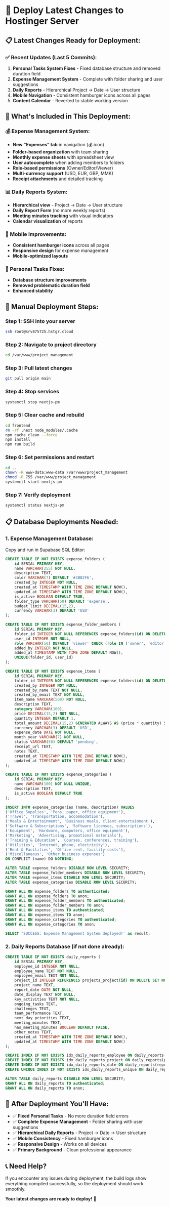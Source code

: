 # 🚀 Deploy Latest Changes to Hostinger Server

## 📋 **Latest Changes Ready for Deployment:**

### ✅ **Recent Updates (Last 5 Commits):**
1. **Personal Tasks System Fixes** - Fixed database structure and removed duration field
2. **Expense Management System** - Complete with folder sharing and user suggestions  
3. **Daily Reports** - Hierarchical Project → Date → User structure
4. **Mobile Navigation** - Consistent hamburger icons across all pages
5. **Content Calendar** - Reverted to stable working version

## 🎯 **What's Included in This Deployment:**

### **💰 Expense Management System:**
- **New "Expenses" tab** in navigation (💰 icon)
- **Folder-based organization** with team sharing
- **Monthly expense sheets** with spreadsheet view
- **User autocomplete** when adding members to folders
- **Role-based permissions** (Owner/Editor/Viewer)
- **Multi-currency support** (USD, EUR, GBP, MMK)
- **Receipt attachments** and detailed tracking

### **📊 Daily Reports System:**
- **Hierarchical view** - Project → Date → User structure
- **Daily Report Form** (no more weekly reports)
- **Meeting minutes tracking** with visual indicators
- **Calendar visualization** of reports

### **📱 Mobile Improvements:**
- **Consistent hamburger icons** across all pages
- **Responsive design** for expense management
- **Mobile-optimized layouts**

### **🔧 Personal Tasks Fixes:**
- **Database structure improvements**
- **Removed problematic duration field**
- **Enhanced stability**

## 🚀 **Manual Deployment Steps:**

### **Step 1: SSH into your server**
```bash
ssh root@srv875725.hstgr.cloud
```

### **Step 2: Navigate to project directory**
```bash
cd /var/www/project_management
```

### **Step 3: Pull latest changes**
```bash
git pull origin main
```

### **Step 4: Stop services**
```bash
systemctl stop nextjs-pm
```

### **Step 5: Clear cache and rebuild**
```bash
cd frontend
rm -rf .next node_modules/.cache
npm cache clean --force
npm install
npm run build
```

### **Step 6: Set permissions and restart**
```bash
cd ..
chown -R www-data:www-data /var/www/project_management
chmod -R 755 /var/www/project_management
systemctl start nextjs-pm
```

### **Step 7: Verify deployment**
```bash
systemctl status nextjs-pm
```

## 📋 **Database Deployments Needed:**

### **1. Expense Management Database:**
Copy and run in Supabase SQL Editor:

```sql
CREATE TABLE IF NOT EXISTS expense_folders (
    id SERIAL PRIMARY KEY,
    name VARCHAR(255) NOT NULL,
    description TEXT,
    color VARCHAR(7) DEFAULT '#3B82F6',
    created_by INTEGER NOT NULL,
    created_at TIMESTAMP WITH TIME ZONE DEFAULT NOW(),
    updated_at TIMESTAMP WITH TIME ZONE DEFAULT NOW(),
    is_active BOOLEAN DEFAULT TRUE,
    folder_type VARCHAR(50) DEFAULT 'expense',
    budget_limit DECIMAL(15,2),
    currency VARCHAR(3) DEFAULT 'USD'
);

CREATE TABLE IF NOT EXISTS expense_folder_members (
    id SERIAL PRIMARY KEY,
    folder_id INTEGER NOT NULL REFERENCES expense_folders(id) ON DELETE CASCADE,
    user_id INTEGER NOT NULL,
    role VARCHAR(50) DEFAULT 'viewer' CHECK (role IN ('owner', 'editor', 'viewer')),
    added_by INTEGER NOT NULL,
    added_at TIMESTAMP WITH TIME ZONE DEFAULT NOW(),
    UNIQUE(folder_id, user_id)
);

CREATE TABLE IF NOT EXISTS expense_items (
    id SERIAL PRIMARY KEY,
    folder_id INTEGER NOT NULL REFERENCES expense_folders(id) ON DELETE CASCADE,
    created_by INTEGER NOT NULL,
    created_by_name TEXT NOT NULL,
    created_by_email TEXT NOT NULL,
    item_name VARCHAR(500) NOT NULL,
    description TEXT,
    category VARCHAR(100),
    price DECIMAL(15,2) NOT NULL,
    quantity INTEGER DEFAULT 1,
    total_amount DECIMAL(15,2) GENERATED ALWAYS AS (price * quantity) STORED,
    currency VARCHAR(3) DEFAULT 'USD',
    expense_date DATE NOT NULL,
    month_year VARCHAR(7) NOT NULL,
    status VARCHAR(50) DEFAULT 'pending',
    receipt_url TEXT,
    notes TEXT,
    created_at TIMESTAMP WITH TIME ZONE DEFAULT NOW(),
    updated_at TIMESTAMP WITH TIME ZONE DEFAULT NOW()
);

CREATE TABLE IF NOT EXISTS expense_categories (
    id SERIAL PRIMARY KEY,
    name VARCHAR(100) NOT NULL UNIQUE,
    description TEXT,
    is_active BOOLEAN DEFAULT TRUE
);

INSERT INTO expense_categories (name, description) VALUES
('Office Supplies', 'Pens, paper, office equipment'),
('Travel', 'Transportation, accommodation'),
('Meals & Entertainment', 'Business meals, client entertainment'),
('Software & Subscriptions', 'Software licenses, subscriptions'),
('Equipment', 'Hardware, computers, office equipment'),
('Marketing', 'Advertising, promotional materials'),
('Training & Education', 'Courses, conferences, training'),
('Utilities', 'Internet, phone, electricity'),
('Rent & Facilities', 'Office rent, facility costs'),
('Miscellaneous', 'Other business expenses')
ON CONFLICT (name) DO NOTHING;

ALTER TABLE expense_folders DISABLE ROW LEVEL SECURITY;
ALTER TABLE expense_folder_members DISABLE ROW LEVEL SECURITY;
ALTER TABLE expense_items DISABLE ROW LEVEL SECURITY;
ALTER TABLE expense_categories DISABLE ROW LEVEL SECURITY;

GRANT ALL ON expense_folders TO authenticated;
GRANT ALL ON expense_folders TO anon;
GRANT ALL ON expense_folder_members TO authenticated;
GRANT ALL ON expense_folder_members TO anon;
GRANT ALL ON expense_items TO authenticated;
GRANT ALL ON expense_items TO anon;
GRANT ALL ON expense_categories TO authenticated;
GRANT ALL ON expense_categories TO anon;

SELECT 'SUCCESS: Expense Management System deployed!' as result;
```

### **2. Daily Reports Database (if not done already):**
```sql
CREATE TABLE IF NOT EXISTS daily_reports (
    id SERIAL PRIMARY KEY,
    employee_id INTEGER NOT NULL,
    employee_name TEXT NOT NULL,
    employee_email TEXT NOT NULL,
    project_id INTEGER REFERENCES projects_project(id) ON DELETE SET NULL,
    project_name TEXT,
    report_date DATE NOT NULL,
    date_display TEXT NOT NULL,
    key_activities TEXT NOT NULL,
    ongoing_tasks TEXT,
    challenges TEXT,
    team_performance TEXT,
    next_day_priorities TEXT,
    meeting_minutes TEXT,
    has_meeting_minutes BOOLEAN DEFAULT FALSE,
    other_notes TEXT,
    created_at TIMESTAMP WITH TIME ZONE DEFAULT NOW(),
    updated_at TIMESTAMP WITH TIME ZONE DEFAULT NOW()
);

CREATE INDEX IF NOT EXISTS idx_daily_reports_employee ON daily_reports(employee_id);
CREATE INDEX IF NOT EXISTS idx_daily_reports_project ON daily_reports(project_id);
CREATE INDEX IF NOT EXISTS idx_daily_reports_date ON daily_reports(report_date);
CREATE UNIQUE INDEX IF NOT EXISTS idx_daily_reports_unique ON daily_reports(employee_id, report_date, project_id);

ALTER TABLE daily_reports DISABLE ROW LEVEL SECURITY;
GRANT ALL ON daily_reports TO authenticated;
GRANT ALL ON daily_reports TO anon;
```

## 🎯 **After Deployment You'll Have:**

- ✅ **Fixed Personal Tasks** - No more duration field errors
- ✅ **Complete Expense Management** - Folder sharing with user suggestions
- ✅ **Hierarchical Daily Reports** - Project → Date → User structure  
- ✅ **Mobile Consistency** - Fixed hamburger icons
- ✅ **Responsive Design** - Works on all devices
- ✅ **Primary Background** - Clean professional appearance

## 📞 **Need Help?**
If you encounter any issues during deployment, the build logs show everything compiled successfully, so the deployment should work smoothly.

**Your latest changes are ready to deploy!** 🚀
